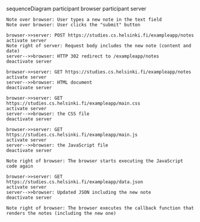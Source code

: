 sequenceDiagram
participant browser
participant server

    Note over browser: User types a new note in the text field
    Note over browser: User clicks the "submit" button

    browser->>server: POST https://studies.cs.helsinki.fi/exampleapp/notes
    activate server
    Note right of server: Request body includes the new note (content and date)
    server-->>browser: HTTP 302 redirect to /exampleapp/notes
    deactivate server

    browser->>server: GET https://studies.cs.helsinki.fi/exampleapp/notes
    activate server
    server-->>browser: HTML document
    deactivate server

    browser->>server: GET https://studies.cs.helsinki.fi/exampleapp/main.css
    activate server
    server-->>browser: the CSS file
    deactivate server

    browser->>server: GET https://studies.cs.helsinki.fi/exampleapp/main.js
    activate server
    server-->>browser: the JavaScript file
    deactivate server

    Note right of browser: The browser starts executing the JavaScript code again

    browser->>server: GET https://studies.cs.helsinki.fi/exampleapp/data.json
    activate server
    server-->>browser: Updated JSON including the new note
    deactivate server

    Note right of browser: The browser executes the callback function that renders the notes (including the new one)
